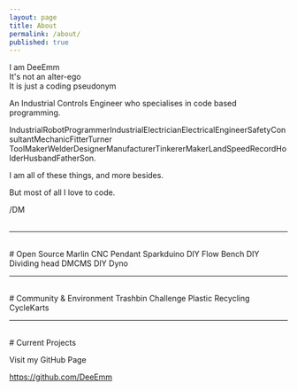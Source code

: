 ```yaml
---
layout: page
title: About
permalink: /about/
published: true
---
```


I am DeeEmm  
It's not an alter-ego  
It is just a coding pseudonym  

An Industrial Controls Engineer who specialises in code based programming. 

IndustrialRobotProgrammerIndustrialElectricianElectricalEngineerSafetyConsultantMechanicFitterTurner ToolMakerWelderDesignerManufacturerTinkererMakerLandSpeedRecordHolderHusbandFatherSon. 

I am all of these things, and more besides. 

But most of all I love to code.

/DM  
<br>

---
<br>
# Open Source
Marlin CNC Pendant  
Sparkduino  
DIY Flow Bench   
DIY Dividing head  
DMCMS  
DIY Dyno  
<br>

---
<br>
# Community & Environment
Trashbin Challenge  
Plastic Recycling  
CycleKarts  
<br>

---
<br>
# Current Projects
 
Visit my GitHub Page


<a href="https://github.com/DeeEmm">https://github.com/DeeEmm</a>
